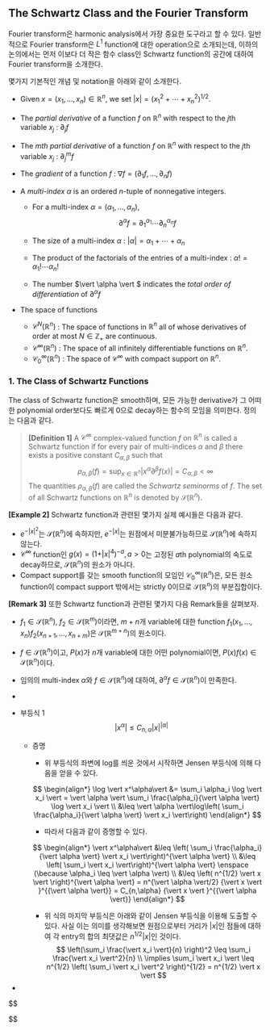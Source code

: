## The Schwartz Class and the Fourier Transform

Fourier transform은 harmonic analysis에서 가장 중요한 도구라고 할 수 있다. 일반적으로 Fourier transform은 $L^1$ function에 대한 operation으로 소개되는데, 이하의 논의에서는 먼저 이보다 더 작은 함수 class인 Schwartz function의 공간에 대하여 Fourier transform을 소개한다.

몇가지 기본적인 개념 및 notation을 아래와 같이 소개한다.

* Given $x = (x_1, ... , x_n) \in \mathbb R^n$, we set $\vert x\vert = (x_1^2 + \cdots + x_n^2)^{1/2}$.

* The *partial derivative* of a function $f$ on $\mathbb R^n$ with respect to the $j$th variable $x_j$ : $\partial_j f$

* The *$m$th partial derivative* of a function $f$ on $\mathbb R^n$ with respect to the $j$th variable $x_j$ : $\partial_j^m f$

* The *gradient* of a function $f$ : $\nabla f = (\partial_1 f , ... , \partial_n f)$

* A *multi-index* $\alpha$ is an ordered $n$-tuple of nonnegative integers.

  * For a multi-index $\alpha = (\alpha_1, ... , \alpha_n)$, 
    $$
    \partial^\alpha f = \partial_1^{\alpha_1} \cdots \partial_n^{\alpha_n} f
    $$

  * The size of a multi-index $\alpha$ : $\vert \alpha \vert = \alpha_1 + \cdots + \alpha_n$

  * The product of the factorials of the entries of a multi-index : $\alpha ! = \alpha_1 ! \cdots \alpha_n!$

  * The number $\vert \alpha \vert $ indicates the *total order of differentiation* of $\partial^\alpha f$

* The space of functions

  * $\mathscr C^N(\mathbb R^n)$ : The space of functions in $\mathbb R^n$ all of whose derivatives of order at most $N \in \mathbb Z_+$ are continuous.
  * $\mathscr C^\infty(\mathbb R^n)$ : The space of all infinitely differentiable functions on $\mathbb R^n$.
  * $\mathscr C^\infty_0(\mathbb R^n)$ : The space of $\mathscr C^\infty$ with compact support on $\mathbb R^n$.

### 1. The Class of Schwartz Functions

The class of Schwartz function은 smooth하며, 모든 가능한 derivative가 그 어떠한 polynomial order보다도 빠르게 0으로 decay하는 함수의 모임을 의미한다. 정의는 다음과 같다.

> **[Definition 1]** A $\mathscr C^\infty$ complex-valued function $f$ on $\mathbb R^n$ is called a Schwartz function if for every pair of multi-indices $\alpha$ and $\beta$ there exists a positive constant $C_{\alpha, \beta}$ such that
> $$
> \rho_{\alpha, \beta}(f) = \sup_{x \in \mathbb R^n} \left\vert x^\alpha \partial^\beta f(x)\right\vert = C_{\alpha, \beta} < \infty
> $$
> The quantities $\rho_{\alpha, \beta}(f)$ are called the *Schwartz seminorms* of $f$. The set of all Schwartz functions on $\mathbb R^n$ is denoted by $\mathscr S(\mathbb R^n)$.

**[Example 2]** Schwartz function과 관련된 몇가지 실제 예시들은 다음과 같다.

* $e^{-\vert x\vert^2}$는 $\mathscr S(\mathbb R^n)$에 속하지만, $e^{-\vert x\vert}$는 원점에서 미분불가능하므로 $\mathscr S(\mathbb R^n)$에 속하지 않는다.
* $\mathscr C^\infty$ function인 $g(x) = (1 + \vert x \vert^4)^{-a}, a> 0$는 고정된 $a$th polynomial의 속도로 decay하므로, $\mathscr S(\mathbb R^n)$의 원소가 아니다.
* Compact support를 갖는 smooth function의 모임인 $\mathscr C_0^\infty(\mathbb R^n)$은, 모든 원소 function이 compact support 밖에서는 strictly 0이므로 $\mathscr S(\mathbb R^n)$의 부분집합이다.

**[Remark 3]** 또한 Schwartz function과 관련된 몇가지 다음 Remark들을 살펴보자.

* $f_1 \in \mathscr S(\mathbb R^n)$, $f_2 \in \mathscr S(\mathbb R^m)$이라면, $m+n$개 variable에 대한 function $f_1(x_1, ..., x_n)f_2(x_{n+1}, ... , x_{n+m})$은 $\mathscr S(\mathbb R^{m+n})$의 원소이다.
* $f \in \mathscr S(\mathbb R^n)$이고, $P(x)$가 $n$개 variable에 대한 어떤 polynomial이면, $P(x)f(x) \in \mathscr S(\mathbb R^n)$이다.
* 임의의 multi-index $\alpha$와 $f \in \mathscr S(\mathbb R^n)$에 대하여, $\partial^\alpha f \in \mathscr S(\mathbb R^n)$이 만족한다.
* 























* 부등식 1
  $$
  \vert x^\alpha \vert \leq C_{n,\alpha} {\vert x \vert }^{{\vert \alpha \vert}}
  $$

  * 증명

    * 위 부등식의 좌변에 log를 씌운 것에서 시작하면 Jensen 부등식에 의해 다음을 얻을 수 있다.

    $$
    \begin{align*}
    \log \vert x^\alpha\vert &= \sum_i \alpha_i \log \vert x_i \vert = \vert \alpha \vert \sum_i \frac{\alpha_i}{\vert \alpha \vert} \log \vert x_i \vert \\
    &\leq \vert \alpha \vert\log\left( \sum_i \frac{\alpha_i}{\vert \alpha \vert} \vert x_i \vert\right) 
    \end{align*}
    $$

    * 따라서 다음과 같이 증명할 수 있다.

    $$
    \begin{align*}
    \vert x^\alpha\vert &\leq \left( \sum_i \frac{\alpha_i}{\vert \alpha \vert} \vert x_i \vert\right)^{\vert \alpha \vert} \\
    &\leq \left( \sum_i  \vert x_i \vert\right)^{\vert \alpha \vert} \enspace (\because \alpha_i \leq \vert \alpha \vert) \\
    &\leq \left( n^{1/2} \vert x \vert \right)^{\vert \alpha \vert} =  n^{\vert \alpha \vert/2} {\vert x \vert }^{{\vert \alpha \vert}} =  C_{n,\alpha} {\vert x \vert }^{{\vert \alpha \vert}}
    \end{align*}
    $$

    * 위 식의 마지막 부등식은 아래와 같이 Jensen 부등식을 이용해 도출할 수 있다. 사실 이는 의미를 생각해보면 원점으로부터 거리가 $\vert x \vert$인 점들에 대하여 각 entry의 합의 최댓값은 $n^{1/2} \vert x \vert$인 것이다.
      $$
      \left(\sum_i  \frac{\vert x_i \vert}{n} \right)^2 \leq  \sum_i  \frac{\vert x_i \vert^2}{n} \\
      \implies \sum_i  \vert x_i \vert \leq  n^{1/2} \left( \sum_i  \vert x_i \vert^2 \right)^{1/2} =  n^{1/2} \vert x \vert
      $$
      

* 




$$

$$
